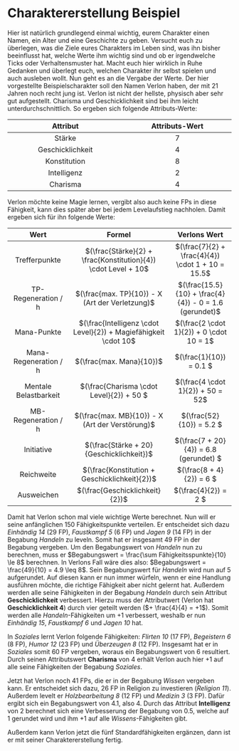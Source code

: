 




# Charaktererstellung Beispiel

Hier ist natürlich grundlegend einmal wichtig, eurem Charakter einen Namen, ein Alter und eine Geschichte zu geben. Versucht euch zu überlegen, was die Ziele eures Charakters im Leben sind, was ihn bisher beeinflusst hat, welche Werte ihm wichtig sind und ob er irgendwelche Ticks oder Verhaltensmuster hat. Macht euch hier wirklich in Ruhe Gedanken und überlegt euch, welchen Charakter ihr selbst spielen und auch ausleben wollt.
Nun geht es an die Vergabe der Werte. Der hier vorgestellte Beispielscharakter soll den Namen Verlon haben, der mit 21 Jahren noch recht jung ist. Verlon ist nicht der hellste, physisch aber sehr gut aufgestellt. Charisma und Geschicklichkeit sind bei ihm leicht unterdurchschnittlich. So ergeben sich folgende Attributs-Werte:

| Attribut <img width=500/> | Attributs-Wert <img width=500/> | 
| :---: | :---: |
| Stärke | 7 |
| Geschicklichkeit | 4 | 
| Konstitution | 8 |
| Intelligenz | 2 |
| Charisma | 4 |

Verlon möchte keine Magie lernen, vergibt also auch keine FPs in diese Fähigkeit, kann dies später aber bei jedem Levelaufstieg nachholen. Damit ergeben sich für ihn folgende Werte:

| Wert <img width=300/> | Formel <img width=300/> | Verlons Wert <img width=300/> | 
| :---: | :---: | :---: |
| Trefferpunkte | $(\frac{Stärke}{2} + \frac{Konstitution}{4}) \cdot Level + 10$ | $(\frac{7}{2} + \frac{4}{4}) \cdot 1 + 10 = 15.5$ |
| TP-Regeneration / h | $(\frac{max. TP}{10}) - X (Art der Verletzung)$ | $(\frac{15.5}{10} + \frac{4}{4}) - 0 = 1.6 (gerundet)$ |
| Mana-Punkte | $(\frac{Intelligenz \cdot Level}{2}) + Magiefähigkeit \cdot 10$ | $(\frac{2 \cdot 1}{2}) + 0 \cdot 10 = 1$ |
| Mana-Regeneration / h | $(\frac{max. Mana}{10})$ | $(\frac{1}{10}) = 0.1 $ |
| Mentale Belastbarkeit | $(\frac{Charisma \cdot Level}{2}) + 50 $ | $(\frac{4 \cdot 1}{2}) + 50 = 52$ |
| MB-Regeneration / h | $(\frac{max. MB}{10}) - X (Art der Verstörung)$ | $(\frac{52}{10}) = 5.2 $ |
| Initiative | $(\frac{Stärke + 20}{Geschicklichkeit})$ | $(\frac{7 + 20}{4}) = 6.8 (gerundet) $ |
| Reichweite | $(\frac{Konstitution + Geschicklichkeit}{2})$ | $(\frac{8 + 4}{2}) = 6 $ |		
| Ausweichen | $(\frac{Geschicklichkeit}{2})$ | $(\frac{4}{2}) = 2 $ |	
		
Damit hat Verlon schon mal viele wichtige Werte berechnet. Nun will er seine anfänglichen 150 Fähigkeitspunkte verteilen. Er entscheidet sich dazu *Einhändig 14* (29 FP), *Faustkampf 5* (6 FP) und *Jagen 9* (14 FP) in der Begabung *Handeln* zu leveln. Somit hat er insgesamt 49 FP in der Begabung vergeben. Um den Begabungswert von *Handeln* nun zu berechnen, muss er $Begabungswert = \frac{\sum Fähigkeitsspunkte}{10} \le 8$ berechnen. In Verlons Fall wäre dies also: $Begabungswert = \frac{49}{10} = 4.9 \leq 8$. Sein Begabungswert für *Handeln* wird nun auf 5 aufgerundet. Auf diesen kann er nun immer würfeln, wenn er eine Handlung ausführen möchte, die richtige Fähigkeit aber nicht gelernt hat. Außerdem werden alle seine Fähigkeiten in der Begabung *Handeln* durch sein Attribut **Geschicklichkeit** verbessert. Hierzu muss der Attributwert (Verlon hat **Geschicklichkeit 4**) durch vier geteilt werden ($+ \frac{4}{4} = +1$). Somit werden alle *Handeln*-Fähigkeiten um +1 verbessert, weshalb er nun *Einhändig 15*, *Faustkampf 6* und *Jagen 10* hat.

In *Soziales* lernt Verlon folgende Fähigkeiten: *Flirten 10* (17 FP), *Begeistern 6* (8 FP), *Humor 12* (23 FP) und *Überzeugen 8* (12 FP). Insgesamt hat er in *Soziales* somit 60 FP vergeben, woraus ein Begabungswert von 6 resultiert. Durch seinen Attributswert **Charisma** von 4 erhält Verlon auch hier +1 auf alle seine Fähigkeiten der Begabung *Soziales*.

Jetzt hat Verlon noch 41 FPs, die er in der Begabung *Wissen* vergeben kann. Er entscheidet sich dazu, 26 FP in Religion zu investieren (*Religion 11*). Außerdem levelt er *Holzbearbeitung 8* (12 FP) und *Medizin 3* (3 FP). Dafür ergibt sich ein Begabungswert von 4.1, also 4. Durch das Attribut **Intelligenz** von 2 berechnet sich eine Verbesserung der Begabung von 0.5, welche auf 1 gerundet wird und ihm +1 auf alle *Wissens*-Fähigkeiten gibt.

Außerdem kann Verlon jetzt die fünf Standardfähigkeiten ergänzen, dann ist er mit seiner Charaktererstellung fertig.		



